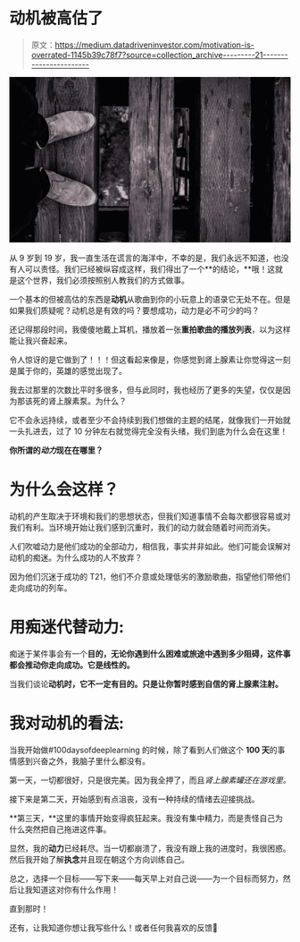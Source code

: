 # 动机被高估了

> 原文：<https://medium.datadriveninvestor.com/motivation-is-overrated-1145b39c78f7?source=collection_archive---------21----------------------->

![](img/e8bdd7cf82eacd2e016d9355f6ebefe1.png)

从 9 岁到 19 岁，我一直生活在谎言的海洋中，不幸的是，我们永远不知道，也没有人可以责怪。我们已经被纵容成这样，我们得出了一个**的结论，**哦！这就是这个世界，我们必须按照别人教我们的方式做事。

一个基本的但被高估的东西是**动机**从歌曲到你的小玩意上的语录它无处不在。但是如果我们质疑呢？动机总是有效的吗？要想成功，动力是必不可少的吗？

还记得那段时间，我傻傻地戴上耳机，播放着一张**重拍歌曲的播放列表**，以为这样能让我兴奋起来。

令人惊讶的是它做到了！！！但这看起来像是，你感觉到肾上腺素让你觉得这一刻是属于你的，英雄的感觉出现了。

我去过那里的次数比平时多很多，但与此同时，我也经历了更多的失望，仅仅是因为那该死的肾上腺素泵。为什么？

它不会永远持续，或者至少不会持续到我们想做的主题的结尾，就像我们一开始就一头扎进去，过了 10 分钟左右就觉得完全没有头绪，我们到底为什么会在这里！

**你所谓的*动力*现在在哪里？**

# 为什么会这样？

动机的产生取决于环境和我们的思想状态，但我们知道事情不会每次都很容易或对我们有利。当环境开始让我们感到沉重时，我们的动力就会随着时间而消失。

人们吹嘘动力是他们成功的全部动力，相信我，事实并非如此。他们可能会误解对动机的痴迷。为什么成功的人不放弃？

因为他们沉迷于成功的 T21，他们不介意或处理低劣的激励歌曲，指望他们带他们走向成功的列车。

# 用痴迷代替动力:

痴迷于某件事会有一个**目的，无论你遇到什么困难或旅途中遇到多少阻碍，这件事都会推动你走向成功。它是线性的。**

当我们谈论**动机时，它不一定有目的。只是让你暂时感到自信的肾上腺素注射。**

# 我对动机的看法:

当我开始做#100daysofdeeplearning 的时候，除了看到人们做这个 **100 天**的事情感到兴奋之外，我脑子里什么都没有。

第一天，一切都很好，只是很完美。因为我全押了，而且*肾上腺素罐还在游戏里。*

接下来是第二天，开始感到有点沮丧，没有一种持续的情绪去迎接挑战。

**第三天，**这里的事情开始变得疯狂起来。我没有集中精力，而是责怪自己为什么突然把自己拖进这件事。

显然，我的**动力**已经耗尽。当一切都崩溃了，我没有跟上我的进度时，我很困惑。然后我开始了解**执念**并且现在朝这个方向训练自己。

总之，选择一个目标——写下来——每天早上对自己说——为一个目标而努力，然后让我知道这对你有什么作用！

直到那时！

还有，让我知道你想让我写些什么！或者任何我喜欢的反馈🎯